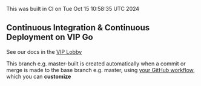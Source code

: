 This was built in CI on Tue Oct 15 10:58:35 UTC 2024


## Continuous Integration & Continuous Deployment on VIP Go

See our docs in the [VIP Lobby](https://vip.wordpress.com/documentation/automated-build-and-deploy-on-vip-go/)


This branch e.g. master-built is created automatically when 
a commit or merge is made to the base branch e.g. master, using [your GitHub workflow](../.github/workflows/ci.yml), which you can **customize**
